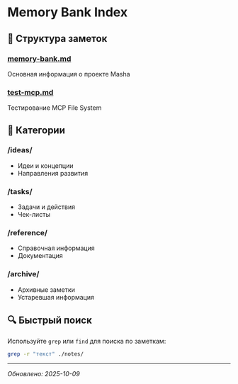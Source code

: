 # Memory Bank Index

## 📁 Структура заметок

### [memory-bank.md](./memory-bank.md)
Основная информация о проекте Masha

### [test-mcp.md](./test-mcp.md)
Тестирование MCP File System

## 📂 Категории

### /ideas/
- Идеи и концепции
- Направления развития

### /tasks/
- Задачи и действия
- Чек-листы

### /reference/
- Справочная информация
- Документация

### /archive/
- Архивные заметки
- Устаревшая информация

## 🔍 Быстрый поиск

Используйте `grep` или `find` для поиска по заметкам:
```bash
grep -r "текст" ./notes/
```

---
*Обновлено: 2025-10-09*
